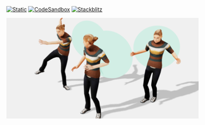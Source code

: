 [![Static](https://img.shields.io/badge/demo-%23646CFF.svg?logo=html5&logoColor=white)](https://pmndrs.github.io/examples/gltf-animations-re-used)
[![CodeSandbox](https://img.shields.io/badge/codesandbox-040404?logo=codesandbox&logoColor=DBDBDB)](https://codesandbox.io/s/github/pmndrs/examples/tree/main/apps/gltf-animations-re-used)
[![Stackblitz](https://img.shields.io/badge/stackblitz-fff?logo=Stackblitz&logoColor=1389FD)](https://stackblitz.com/github/pmndrs/examples/tree/main/apps/gltf-animations-re-used)

![](thumbnail.png)

